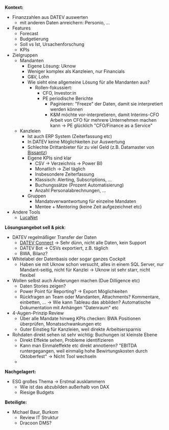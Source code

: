 __Kontext:__
- Finanzzahlen aus DATEV auswerten
	- mit anderen Daten anreichern: Personio, ...
- Features
	- Forecast
	- Budgetierung
	- Soll vs Ist, Ursachenforschung
	- KPIs
- Zielgruppen
	- Mandanten
		- Eigene Lösung: Uknow
		- Weniger komplex als Kanzleien, nur Financials
		- G&V, Lohn
		- Wie sieht eine allgemeine Lösung für alle Mandanten aus?
			- Rollen-fokussiert:
				- CFO, Investor:in
				- PE periodische Berichte
					- Paginieren: "Freeze" der Daten, damit sie interpretiert werden können
					- K&M möchte vor-interpretieren, damit Interims-CFO Arbeit von CFO für mehrere Unternehmen machen kann -> PE glücklich "CFO/Finance as a Service"
	- Kanzleien
		- Ist auch ERP System (Zeiterfassung etc)
		- In DATEV keine Möglichkeiten zur Auswertung
		- Schlechte Drittanbieter für zu viel Geld (z.B. Datamaster von [Bissantz](https://www.bissantz.de/en/))
		- Eigene KPIs sind klar
			- CSV -> Verzeichnis -> Power BI)
			- Monatlich -> Ziel täglich
			- Insbesondere Zeiterfassung
			- Klassisch: Alerting, Subscriptions, ...
			- Buchungssätze (Prozent Automatisierung)
			- Anzahl Personalabrechnungen, ...
		- Gruppen
			- Mandatsverwantwortung für einzelne Mandaten
			- Mentee + Mentoring (keine Zeit aufgezeichnet etc)
- Andere Tools
	- [LucaNet](https://www.lucanet.com/)


__Lösungsangebot sell & pick__:
- DATEV regelmäßiger Transfer der Daten
	- [DATEV Connect](https://www.datev.de/web/de/datev-shop/betriebliches-rechnungswesen/datevconnect/) -> Sehr dünn, nicht alle Daten, kein Support
	- DATEV Bot -> CSVs exportiert, z.B. täglich
	- BWA, Bilanz?
- Whitelabel der Datenbasis oder sogar ganzes Cockpit
	- Haben sie mit Uknow schon versucht, alles in einem SQL Server, nur Mandant-seitig, nicht für Kanzlei -> Uknow ist sehr starr, nicht flexibel
- Wollen selbst auch Änderungen machen (Due Dilligence etc)
	- Daten Stories zeigen?
	- Power Point für Reporting? -> Export Möglichkeiten
	- Rückfragen an Team oder Mandanten, Attachments? Kommentare, einbetten, ... -> Wie kann Tableau das abbilden? Automatische Dokumentation mit Anhängen "Datenraum" etc
- 4-Augen-Prinzip Review
	- Über alle Mandate hinweg KPIs checken: BWA Positionen überprüfen, Monatsschwankungen etc
	- Guter Einstieg für Kanzleien, weil direkte Arbeitsersparnis
- Rohdaten direkt sehen ist sehr wichtig: Buchungen ist kleinste Ebene
	- Direkt Effekte sehen, Probleme identifizieren
	- Kann man Einmaleffekte etc direkt annotieren? "EBITDA runtergegangen, weil einmalig hohe Bewirtungskosten durch Oktoberfest" -> Nicht Tool wechseln
	- 




__Nachgelagert:__
- ESG großes Thema -> Erstmal ausklammern
	- Wie ist das abzubilden außerhalb von DAX
	- Riesige Budgets

__Beteiligte:__
- Michael Baur, Burkom
	- Review IT Struktur
	- Dracoon DMS?
